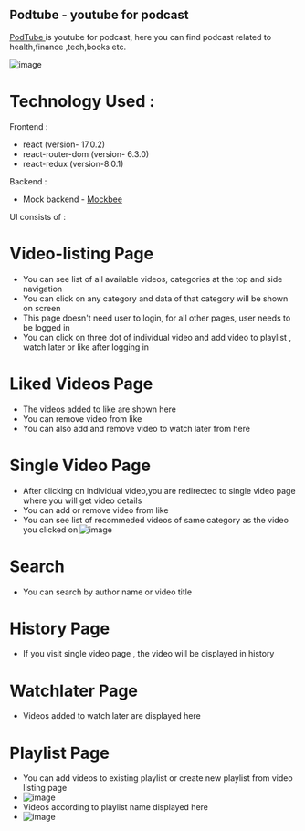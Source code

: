 ## Podtube - youtube for podcast
 [ PodTube ](https://podtube-v1.netlify.app/) is youtube for podcast, here you can find podcast related to health,finance ,tech,books etc.

![image](https://user-images.githubusercontent.com/39937404/171990750-b86be30d-199e-4ba2-a7d2-c31adff1eeb5.png)



# Technology Used :
Frontend : 
- react (version- 17.0.2)
- react-router-dom (version- 6.3.0)
- react-redux (version-8.0.1)

Backend :
-  Mock backend - [ Mockbee ](https://mockbee.netlify.app/docs/introduction/)

UI consists of :

# Video-listing Page
- You can see list of all available videos, categories at the top and side navigation
- You can click on any category and data of that category will be shown on screen
- This page doesn't need user to login, for all other pages, user needs to be logged in
- You can click on three dot of individual video and add video to playlist , watch later or like after logging in

# Liked Videos Page
- The videos added to like are shown here
- You can remove video from like
- You can also add and remove video to watch later from here

# Single Video Page
- After clicking on individual video,you are redirected to single video page where you will get video details
- You can add or remove video from like 
- You can see list of recommeded videos of same category as the video you clicked on
![image](https://user-images.githubusercontent.com/39937404/171991587-5ae57f23-a4e9-4cf6-b538-9de0245e07a4.png)

# Search
- You can search by author name or video title

# History Page
- If you visit single video page , the video will be displayed in history

# Watchlater Page
- Videos added to watch later are displayed here


# Playlist Page
- You can add videos to existing playlist or create new playlist from video listing page
-   ![image](https://user-images.githubusercontent.com/39937404/171991832-6867db95-9654-49ca-a24b-9ceafea00a3d.png)
-   Videos according to playlist name displayed here 
-   ![image](https://user-images.githubusercontent.com/39937404/171991957-824fa8bb-7142-4bb9-8f74-1a9db9e41244.png)


